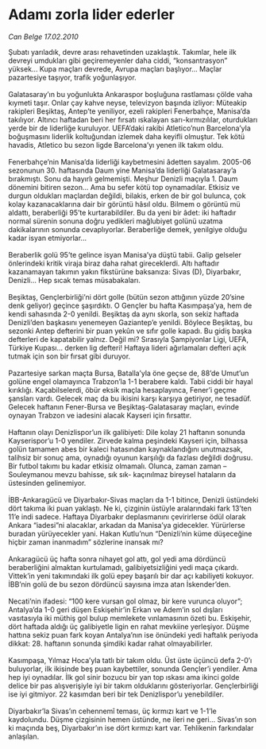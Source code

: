 # Adamı zorla lider ederler

*Can Belge 17.02.2010*

<div class="taraf_structure_2col_1zq">
<div class="margen_n">



 <p>Şubatı yarıladık, devre arası rehavetinden uzaklaştık. Takımlar, hele ilk devreyi umdukları gibi geçiremeyenler daha ciddi, “konsantrasyon” yüksek... Kupa maçları devrede, Avrupa maçları başlıyor... Maçlar pazartesiye taşıyor, trafik yoğunlaşıyor. <br/><br/>Galatasaray’ın bu yoğunlukta Ankaraspor boşluğuna rastlaması çölde vaha kıymeti taşır. Onlar çay kahve neyse, televizyon başında izliyor: Müteakip rakipleri Beşiktaş, Antep’te yeniliyor, ezeli rakipleri Fenerbahçe, Manisa’da takılıyor. Altıncı haftadan beri her fırsatı ıskalayan sarı-kırmızılılar, oturdukları yerde bir de liderliğe kuruluyor. UEFA’daki rakibi Atletico’nun Barcelona’yla boğuşmasını liderlik koltuğundan izlemek daha keyifli olmuştur. Tek kötü havadis, Atletico bu sezon ligde Barcelona’yı yenen ilk takım oldu. <br/><br/>Fenerbahçe’nin Manisa’da liderliği kaybetmesini âdetten sayalım. 2005-06 sezonunun 30. haftasında Daum yine Manisa’da liderliği Galatasaray’a bırakmıştı. Sonu da hayırlı gelmemişti. Meşhur Denizli maçıyla 1. Daum dönemini bitiren sezon... Ama bu sefer kötü top oynamadılar. Etkisiz ve durgun oldukları maçlardan değildi, bilakis, erken de bir gol bulunca, çok kolay kazanacaklarına dair bir görüntü hâsıl oldu. Bilmem o görüntü mü aldattı, beraberliği 95’te kurtarabildiler. Bu da yeni bir âdet: iki haftadır normal sürenin sonuna doğru yedikleri mağlubiyet golünü uzatma dakikalarının sonunda cevaplıyorlar. Beraberliğe demek, yenilgiye olduğu kadar isyan etmiyorlar... <br/><br/>Beraberlik golü 95’te gelince isyan Manisa’ya düştü tabii. Galip gelseler önlerindeki kritik viraja biraz daha rahat gireceklerdi. Altı haftadır kazanamayan takımın yakın fikstürüne baksanıza: Sivas (D), Diyarbakır, Denizli... Hep sıcak temas müsabakaları. <br/><br/>Beşiktaş, Gençlerbirliği’ni dört golle (bütün sezon attığının yüzde 20’sine denk geliyor) geçince şaşırdıktı. O Gençler bu hafta Kasımpaşa’ya, hem de kendi sahasında 2-0 yenildi. Beşiktaş da aynı skorla, son sekiz haftada Denizli’den başkasını yenemeyen Gaziantep’e yenildi. Böylece Beşiktaş, bu sezonki Antep defterini bir puan yekûn ve sıfır golle kapadı. Bu gidiş başka defterleri de kapatabilir yalnız. Değil mi? Sırasıyla Şampiyonlar Ligi, UEFA, Türkiye Kupası... derken lig defteri! Haftaya lideri ağırlamaları defteri açık tutmak için son bir fırsat gibi duruyor. <br/><br/>Pazartesiye sarkan maçta Bursa, Batalla’yla öne geçse de, 88’de Umut’un golüne engel olamayınca Trabzon’la 1-1 berabere kaldı. Tabii ciddi bir hayal kırıklığı. Kaçabilselerdi, öbür eksik maçla hesaplayınca, Fener’i geçme şansları vardı. Gelecek maç da bu ikisini karşı karşıya getiriyor, ne tesadüf. Gelecek haftanın Fener-Bursa ve Beşiktaş-Galatasaray maçları, evinde oynayan Trabzon ve iadesini alacak Kayseri için fırsattır. <br/><br/>Haftanın olayı Denizlispor’un ilk galibiyeti: Dile kolay 21 haftanın sonunda Kayserispor’u 1-0 yendiler. Zirvede kalma peşindeki Kayseri için, bilhassa golün tamamen abes bir kaleci hatasından kaynaklandığını unutmazsak, talihsiz bir sonuç ama, oynadığı oyunun karşılığı da fazlası değildi doğrusu. Bir futbol takımı bu kadar etkisiz olmamalı. Olunca, zaman zaman –Souleymanou mevzu bahisse, sık sık- kaçınılmaz bireysel hataların da üstesinden gelinemiyor. <br/><br/>İBB-Ankaragücü ve Diyarbakır-Sivas maçları da 1-1 bitince, Denizli üstündeki dört takıma iki puan yaklaştı. Ne ki, çizginin üstüyle aralarındaki fark 13’ten 11’e indi sadece. Haftaya Diyarbakır deplasmanını çevirirlerse ödül olarak Ankara “iadesi”ni alacaklar, arkadan da Manisa’ya gidecekler. Yürürlerse buradan yürüyecekler yani. Hakan Kutlu’nun “Denizli’nin küme düşeceğine hiçbir zaman inanmadım” sözlerine inansak mı? <br/><br/>Ankaragücü üç hafta sonra nihayet gol attı, gol yedi ama dördüncü beraberliğini almaktan kurtulamadı, galibiyetsizliğini yedi maça çıkardı. Vittek’in yeni takımındaki ilk golü epey başarılı bir dar açı kabiliyeti kokuyor. İBB’nin golü de bu sezon dördüncü sayısına imza atan İskender’den. <br/><br/>Necati’nin ifadesi: “100 kere vursan gol olmaz, bir kere vurunca oluyor”; Antalya’da 1-0 geri düşen Eskişehir’in Erkan ve Adem’in sol dışları vasıtasıyla iki müthiş gol bulup memlekete vınlamasının özeti bu. Eskişehir, dört haftada aldığı üç galibiyetle ligin en rahat mevkiine yerleşiyor. Düşme hattına sekiz puan fark koyan Antalya’nın ise önündeki yedi haftalık periyoda dikkat: 28. haftanın sonunda şimdiki kadar rahat olmayabilirler. <br/><br/>Kasımpaşa, Yılmaz Hoca’yla tatlı bir takım oldu. Üst üste üçüncü defa 2-0’ı buluyorlar, ilk ikisinde beş puan kaybettiler, sonunda Gençler’i yendiler. Ama hep iyi oynadılar. İlk gol sinir bozucu bir yan top ıskası ama ikinci golde delice bir pas alışverişiyle iyi bir takım olduklarını gösteriyorlar. Gençlerbirliği ise iyi gitmiyor. 22 kasımdan beri bir tek Denizlispor’u yenebildiler. <br/><br/>Diyarbakır’la Sivas’ın cehennemî teması, üç kırmızı kart ve 1-1’le kaydolundu. Düşme çizgisinin hemen üstünde, ne ileri ne geri... Sivas’ın son ki maçında beş, Diyarbakır’ın ise dört kırmızı kart var. Tehlikenin farkındalar anlaşılan.</p>
<br/>
<br/>
<br/>



<br/>


<div id="taraf_not">
</div>

</div>


</div>
